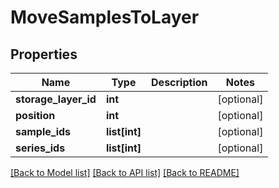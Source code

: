 # MoveSamplesToLayer

## Properties
Name | Type | Description | Notes
------------ | ------------- | ------------- | -------------
**storage_layer_id** | **int** |  | [optional] 
**position** | **int** |  | [optional] 
**sample_ids** | **list[int]** |  | [optional] 
**series_ids** | **list[int]** |  | [optional] 

[[Back to Model list]](../README.md#documentation-for-models) [[Back to API list]](../README.md#documentation-for-api-endpoints) [[Back to README]](../README.md)


